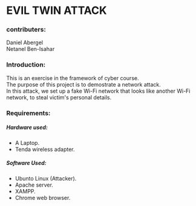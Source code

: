 # EVIL TWIN ATTACK
### contributers:
Daniel Abergel<br/>Netanel Ben-Isahar


### Introduction:
This is an exercise in the framework of cyber course.<br/>
The purpose of this project is to demostrate a network attack.<br/>
In this attack, we set up a fake Wi-Fi network that looks like another Wi-Fi network, to steal victim's personal details.<br/>


### Requirements:
##### Hardware used:
* A Laptop.
* Tenda wireless adapter.

##### Software Used:
* Ubunto Linux (Attacker).
* Apache server.
* XAMPP.
* Chrome web browser.



